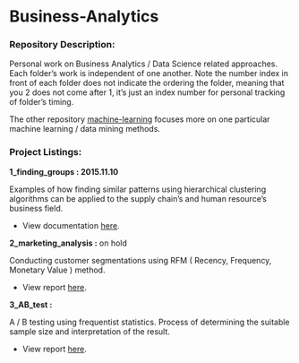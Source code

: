 # Business-Analytics

### Repository Description:

Personal work on Business Analytics / Data Science related approaches. Each folder’s work is independent of one another. Note the number index in front of each folder does not indicate the ordering the folder, meaning that you 2 does not come after 1, it’s just an index number for personal tracking of folder’s timing.

The other repository [machine-learning](https://github.com/ethen8181/machine-learning) focuses more on one particular machine learning / data mining methods.

### Project Listings:

**1_finding_groups : 2015.11.10** 

Examples of how finding similar patterns using hierarchical clustering algorithms can be applied to the supply chain’s and human resource’s business field.

- View documentation [here](http://ethen8181.github.io/Business-Analytics/1_finding_groups/finding_groups.html).

**2_marketing_analysis :**  on hold

Conducting customer segmentations using RFM ( Recency, Frequency, Monetary Value ) method.

- View report [here](http://ethen8181.github.io/Business-Analytics/2_marketing_analysis/marketing_analysis.html).

**3_AB_test :**

A / B testing using frequentist statistics. Process of determining the suitable sample size and interpretation of the result.

- View report [here](http://ethen8181.github.io/Business-Analytics/3_AB_test/AB_test.html).


